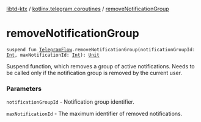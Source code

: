 [libtd-ktx](../index.md) / [kotlinx.telegram.coroutines](index.md) / [removeNotificationGroup](./remove-notification-group.md)

# removeNotificationGroup

`suspend fun `[`TelegramFlow`](../kotlinx.telegram.core/-telegram-flow/index.md)`.removeNotificationGroup(notificationGroupId: `[`Int`](https://kotlinlang.org/api/latest/jvm/stdlib/kotlin/-int/index.html)`, maxNotificationId: `[`Int`](https://kotlinlang.org/api/latest/jvm/stdlib/kotlin/-int/index.html)`): `[`Unit`](https://kotlinlang.org/api/latest/jvm/stdlib/kotlin/-unit/index.html)

Suspend function, which removes a group of active notifications. Needs to be called only if the
notification group is removed by the current user.

### Parameters

`notificationGroupId` - Notification group identifier.

`maxNotificationId` - The maximum identifier of removed notifications.